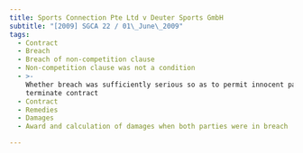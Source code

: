 ```yaml
---
title: Sports Connection Pte Ltd v Deuter Sports GmbH
subtitle: "[2009] SGCA 22 / 01\_June\_2009"
tags:
  - Contract
  - Breach
  - Breach of non-competition clause
  - Non-competition clause was not a condition
  - >-
    Whether breach was sufficiently serious so as to permit innocent party to
    terminate contract
  - Contract
  - Remedies
  - Damages
  - Award and calculation of damages when both parties were in breach

---
```


